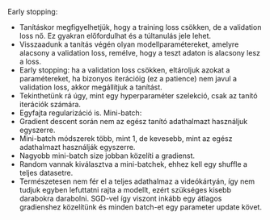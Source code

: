 Early stopping:
- Tanításkor megfigyelhetjük, hogy a training loss csökken, de a validation loss nő. Ez gyakran előfordulhat és a túltanulás jele lehet.
- Visszaadunk a tanítás végén olyan modellparamétereket, amelyre alacsony a validation loss, remélve, hogy a teszt adaton is alacsony lesz a loss.
- Early stopping: ha a validation loss csökken, eltároljuk azokat a paramétereket, ha bizonyos iterációig (ez a patience) nem javul a validation loss, akkor megállítjuk a tanítást.
- Tekinthetünk rá úgy, mint egy hyperparaméter szelekció, csak az tanító iterációk számára.
- Egyfajta regularizáció is.
Mini-batch:
- Gradient descent során nem az egész tanító adathalmazt használjuk egyszerre.
- Mini-batch módszerek több, mint 1, de kevesebb, mint az egész adathalmazt használják egyszerre.
- Nagyobb mini-batch size jobban közelíti a gradienst.
- Random vannak kiválasztva a mini-batchek, ehhez kell egy shuffle a teljes datasetre.
- Természetesen nem fér el a teljes adathalmaz a videókártyán, így nem tudjuk egyben lefuttatni rajta a modellt, ezért szükséges kisebb darabokra darabolni. SGD-vel így viszont inkább egy átlagos gradienshez közelítünk és minden batch-et egy parameter update követ.